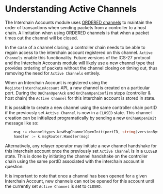 <!--
order: 3
-->

# Understanding Active Channels 

The Interchain Accounts module uses [ORDERED channels](https://github.com/cosmos/ibc/tree/master/spec/core/ics-004-channel-and-packet-semantics#ordering) to maintain the order of transactions when sending packets from a controller to a host chain. A limitation when using ORDERED channels is that when a packet times out the channel will be closed. 

In the case of a channel closing, a controller chain needs to be able to regain access to the interchain account registered on this channel. `Active Channels` enable this functionality. Future versions of the ICS-27 protocol and the Interchain Accounts module will likely use a new 
channel type that provides ordering of packets without the channel closing on timing out, thus removing the need for `Active Channels` entirely.  

When an Interchain Account is registered using the `RegisterInterchainAccount` API, a new channel is created on a particular port. During the `OnChanOpenAck` and `OnChanOpenConfirm` steps (controller & host chain) the `Active Channel` for this interchain account
is stored in state.

It is possible to create a new channel using the same controller chain portID if the previously set `Active Channel` is now in a `CLOSED` state. This channel creation can be initialized programatically by sending a new `OnChanOpenInit` message like so:

```go
	msg := channeltypes.NewMsgChannelOpenInit(portID, string(versionBytes), channeltypes.ORDERED, []string{connectionID}, icatypes.PortID, icatypes.ModuleName)
	handler := k.msgRouter.Handler(msg)
```

Alternatively, any relayer operator may initiate a new channel handshake for this interchain account once the previously set `Active Channel` is in a `CLOSED` state. This is done by initiating the channel handshake on the controller chain using the same portID associated with the interchain account in question.  

It is important to note that once a channel has been opened for a given Interchain Account, new channels can not be opened for this account until the currently set `Active Channel` is set to `CLOSED`. 

